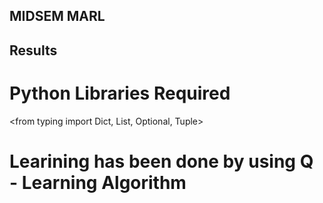 ## MIDSEM MARL
## Results
# Python Libraries Required 
<from typing import Dict, List, Optional, Tuple>
<import gymnasium as gym>
<import numpy as np>
<from numpy import typing as npt>
<from modified_tsp import ModTSP> 
<import matplotlib.pyplot as plt>

# Learining has been done by using Q - Learning Algorithm
